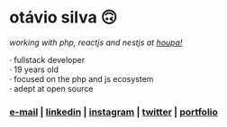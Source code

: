 # otávio silva 🙃

_working with php, reactjs and nestjs at [houpa!](https://www.houpa.app)_

 · fullstack developer <br>
 · 19 years old <br>
 · focused on the php and js ecosystem <br>
 · adept at open source


### [e-mail](mailto:otaviosilva2632@gmail.com) | [linkedin](https://www.linkedin.com/in/otaviosilva02) | [instagram](https://www.instagram.com/otaviothor_) | [twitter](https://twitter.com/otaviothor_) | [portfolio](https://otaviothor.github.io/)
